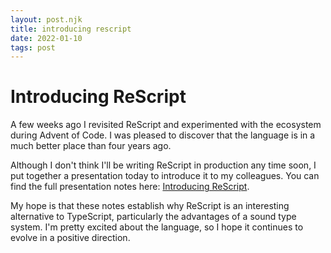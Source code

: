 ```yaml
---
layout: post.njk
title: introducing rescript
date: 2022-01-10
tags: post
---
```


# Introducing ReScript

A few weeks ago I revisited ReScript and experimented with the ecosystem during Advent of Code. I was pleased to discover that the language is in a much better place than four years ago.

Although I don't think I'll be writing ReScript in production any time soon, I put together a presentation today to introduce it to my colleagues. You can find the full presentation notes here: [Introducing ReScript](https://mgmarlow.notion.site/Introducing-ReScript-250b25122ea54be2b14cb1099f087b44).

My hope is that these notes establish why ReScript is an interesting alternative to TypeScript, particularly the advantages of a sound type system. I'm pretty excited about the language, so I hope it continues to evolve in a positive direction.
